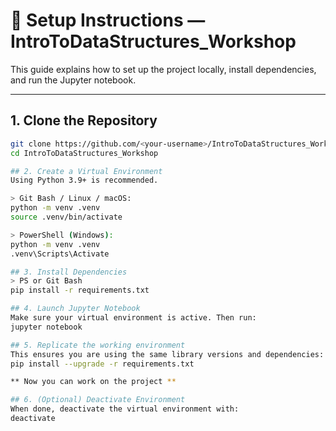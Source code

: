 # 🔧 Setup Instructions — IntroToDataStructures_Workshop

This guide explains how to set up the project locally, install dependencies, and run the Jupyter notebook.  

---

## 1. Clone the Repository
```bash
git clone https://github.com/<your-username>/IntroToDataStructures_Workshop.git
cd IntroToDataStructures_Workshop

## 2. Create a Virtual Environment
Using Python 3.9+ is recommended.

> Git Bash / Linux / macOS:
python -m venv .venv
source .venv/bin/activate

> PowerShell (Windows):
python -m venv .venv
.venv\Scripts\Activate

## 3. Install Dependencies
> PS or Git Bash
pip install -r requirements.txt

## 4. Launch Jupyter Notebook
Make sure your virtual environment is active. Then run:
jupyter notebook

## 5. Replicate the working environment
This ensures you are using the same library versions and dependencies:
pip install --upgrade -r requirements.txt

** Now you can work on the project **

## 6. (Optional) Deactivate Environment
When done, deactivate the virtual environment with:
deactivate


